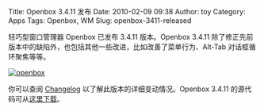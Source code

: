 Title: Openbox 3.4.11 发布
Date: 2010-02-09 09:38
Author: toy
Category: Apps
Tags: Openbox, WM
Slug: openbox-3411-released

轻巧型窗口管理器 Openbox 已发布 3.4.11 版本。Openbox 3.4.11 除了修正先前版本中的缺陷外，也包括其他一些改进，比如改善了菜单行为、Alt-Tab 对话框循环聚焦等等。

<!-- PELICAN_END_SUMMARY -->

[![openbox](http://i.linuxtoy.org/i/2008/07/openbox-desktop-thumb.png)](http://i.linuxtoy.org/i/2008/07/openbox-desktop.png)

你可以查阅 [Changelog](http://openbox.org/wiki/Openbox:Changelog) 以了解此版本的详细变动情况。Openbox 3.4.11 的源代码可从[这里下载](http://openbox.org/wiki/Openbox:Download)。
